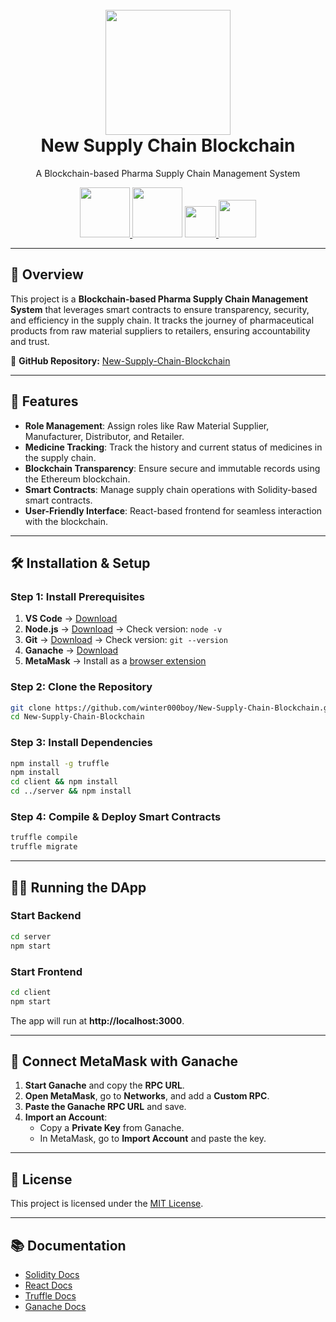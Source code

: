 <h1 align="center">
  <br>
  <a><img src="https://www.mdpi.com/logistics/logistics-03-00005/article_deploy/html/images/logistics-03-00005-g001.png" width="200"></a>
  <br>  
  New Supply Chain Blockchain
  <br>
</h1>

<p align="center">
  A Blockchain-based Pharma Supply Chain Management System
</p>

<p align="center">
  <a href="https://soliditylang.org/">
    <img src="https://github.com/rishav4101/eth-supplychain-dapp/blob/main/images/Solidity.svg" width="80">       
  </a>
  <a href="https://reactjs.org/"><img src="https://github.com/rishav4101/eth-supplychain-dapp/blob/main/images/react.png" width="80"></a>
  <a href="https://www.trufflesuite.com/">
    <img src="https://github.com/rishav4101/eth-supplychain-dapp/blob/main/images/trufflenew.png" width="50">
  </a>
  <a href="https://www.npmjs.com/package/web3">
    <img src="https://github.com/rishav4101/eth-supplychain-dapp/blob/main/images/web3.jpg" width="60">
  </a>
</p>

---

## 📖 Overview

This project is a **Blockchain-based Pharma Supply Chain Management System** that leverages smart contracts to ensure transparency, security, and efficiency in the supply chain. It tracks the journey of pharmaceutical products from raw material suppliers to retailers, ensuring accountability and trust.

🔗 **GitHub Repository:** [New-Supply-Chain-Blockchain](https://github.com/winter000boy/New-Supply-Chain-Blockchain.git)

---

## 🚀 Features

- **Role Management**: Assign roles like Raw Material Supplier, Manufacturer, Distributor, and Retailer.
- **Medicine Tracking**: Track the history and current status of medicines in the supply chain.
- **Blockchain Transparency**: Ensure secure and immutable records using the Ethereum blockchain.
- **Smart Contracts**: Manage supply chain operations with Solidity-based smart contracts.
- **User-Friendly Interface**: React-based frontend for seamless interaction with the blockchain.

---

## 🛠️ Installation & Setup

### Step 1: Install Prerequisites

1. **VS Code** → [Download](https://code.visualstudio.com/)  
2. **Node.js** → [Download](https://nodejs.org/) → Check version: `node -v`  
3. **Git** → [Download](https://git-scm.com/downloads) → Check version: `git --version`  
4. **Ganache** → [Download](https://trufflesuite.com/ganache/)  
5. **MetaMask** → Install as a [browser extension](https://metamask.io/)  

### Step 2: Clone the Repository
```sh
git clone https://github.com/winter000boy/New-Supply-Chain-Blockchain.git
cd New-Supply-Chain-Blockchain
```

### Step 3: Install Dependencies
```sh
npm install -g truffle
npm install
cd client && npm install
cd ../server && npm install
```

### Step 4: Compile & Deploy Smart Contracts
```sh
truffle compile
truffle migrate
```

---

## 🏃‍♂️ Running the DApp

### Start Backend
```sh
cd server
npm start
```

### Start Frontend
```sh
cd client
npm start
```
The app will run at **http://localhost:3000**.

---

## 🔗 Connect MetaMask with Ganache

1. **Start Ganache** and copy the **RPC URL**.
2. **Open MetaMask**, go to **Networks**, and add a **Custom RPC**.
3. **Paste the Ganache RPC URL** and save.
4. **Import an Account**:
   - Copy a **Private Key** from Ganache.
   - In MetaMask, go to **Import Account** and paste the key.

---

## 📜 License
This project is licensed under the [MIT License](https://opensource.org/licenses/MIT).

---

## 📚 Documentation

- [Solidity Docs](https://docs.soliditylang.org/en/v0.8.4/)
- [React Docs](https://reactjs.org/docs/getting-started.html)
- [Truffle Docs](https://trufflesuite.com/docs/truffle/)
- [Ganache Docs](https://trufflesuite.com/docs/ganache/overview/)

